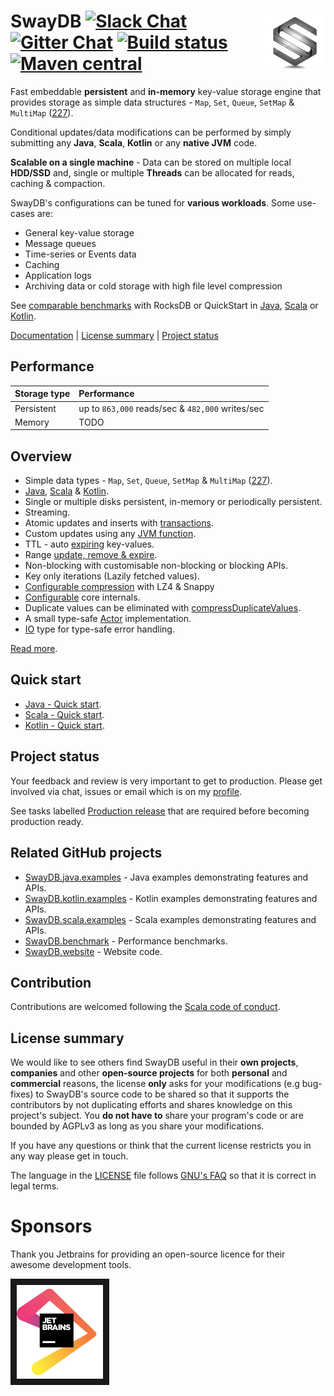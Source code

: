 # <img src="docs/logo.png" align = "right"/> SwayDB [![Slack Chat][slack-badge]][slack-link] [![Gitter Chat][gitter-badge]][gitter-link] [![Build status][build-badge]][build-link] [![Maven central][maven-badge]][maven-link]

[gitter-badge]: https://badges.gitter.im/Join%20Chat.svg
[gitter-link]: https://gitter.im/SwayDB-chat/Lobby

[slack-badge]: https://img.shields.io/badge/slack-join%20chat-e01563.svg
[slack-link]: https://join.slack.com/t/swaydb/shared_invite/enQtNzI1NzM1NTA0NzQxLTJiNjRhMDg2NGQ3YzBkNGMxZGRmODlkN2M3MWEwM2U2NWY1ZmU5OWEyYTgyN2ZhYjlhNjdlZTM3YWJjMGZmNzQ

[maven-badge]: https://img.shields.io/maven-central/v/io.swaydb/swaydb_2.12.svg
[maven-link]: https://search.maven.org/search?q=g:io.swaydb%20AND%20a:swaydb_2.12

[build-badge]: https://github.com/simerplaha/SwayDB/workflows/Build/badge.svg
[build-link]: https://github.com/simerplaha/SwayDB/actions

Fast embeddable **persistent** and **in-memory** key-value storage engine that provides storage 
as simple data structures - `Map`, `Set`, `Queue`, `SetMap` & `MultiMap` ([227](https://github.com/simerplaha/SwayDB/issues/227)).  

Conditional updates/data modifications can be performed by simply submitting any **Java**, **Scala**, **Kotlin** or any 
**native JVM** code.

__Scalable on a single machine__ - Data can be stored on multiple local __HDD/SSD__ and, single or multiple __Threads__ 
can be allocated for reads, caching & compaction.

SwayDB's configurations can be tuned for **various workloads**. Some use-cases are:
- General key-value storage
- Message queues
- Time-series or Events data
- Caching
- Application logs
- Archiving data or cold storage with high file level compression

See [comparable benchmarks](http://swaydb.io/benchmarks/rocksdb/?language=scala/) with RocksDB or QuickStart in 
[Java](http://swaydb.io/quick-start/?language=java&starter=functionsOff), [Scala](http://swaydb.io/quick-start/?language=scala&starter=functionsOff) 
or [Kotlin](https://github.com/simerplaha/SwayDB.kotlin.examples/blob/master/src/main/kotlin/quickstart/QuickStartMapSimple.kt).

[Documentation](http://swaydb.io) | [License summary](#license-summary) | [Project status](#Project-status)

## Performance

| Storage  type  | Performance                               
|:---------------|:------------------------------------------------------
| Persistent     | up to `863,000` reads/sec & `482,000` writes/sec                 
| Memory         | TODO                


## Overview

- Simple data types - `Map`, `Set`, `Queue`, `SetMap` & `MultiMap` ([227](https://github.com/simerplaha/SwayDB/issues/227)).
- [Java](http://swaydb.io/quick-start/?language=java&starter=functionsOff), [Scala](http://swaydb.io/quick-start/?language=scala&starter=functionsOff) & [Kotlin](https://github.com/simerplaha/SwayDB.kotlin.examples).
- Single or multiple disks persistent, in-memory or periodically persistent.
- Streaming.
- Atomic updates and inserts with [transactions](http://swaydb.io/api/write/transaction/?language=scala/).
- Custom updates using any [JVM function](http://www.swaydb.io/api/write/registerFunction/).
- TTL - auto [expiring](http://www.swaydb.io/api/write/expire/) key-values.
- Range [update, remove & expire](http://www.swaydb.io/api/write/update-range/).
- Non-blocking with customisable non-blocking or blocking APIs.
- Key only iterations (Lazily fetched values).
- [Configurable compression](http://swaydb.io/configuring-levels/compressionStrategy/?language=scala/) with LZ4 & Snappy
- [Configurable](http://www.swaydb.io/configuring-levels/) core internals.
- Duplicate values can be eliminated with [compressDuplicateValues](http://www.swaydb.io/configuring-levels/compressDuplicateValues/).
- A small type-safe [Actor](http://swaydb.io/actor/?language=scala/) implementation.
- [IO](http://swaydb.io/io/?language=scala/) type for type-safe error handling. 

[Read more](http://swaydb.io/).

## Quick start

- [Java - Quick start](http://swaydb.io/quick-start/?language=java&starter=functionsOff).
- [Scala - Quick start](http://swaydb.io/quick-start/?language=scala&starter=functionsOff).
- [Kotlin - Quick start](https://github.com/simerplaha/SwayDB.kotlin.examples/blob/master/src/main/kotlin/quickstart/QuickStartMapSimple.kt).

## Project status 
Your feedback and review is very important to get to production. Please get involved via
chat, issues or email which is on my [profile](https://github.com/simerplaha). 

See tasks labelled [Production release](https://github.com/simerplaha/SwayDB/labels/Production%20release) that are 
required before becoming production ready. 

## Related GitHub projects
- [SwayDB.java.examples](https://github.com/simerplaha/SwayDB.java.examples) - Java examples demonstrating features and APIs.
- [SwayDB.kotlin.examples](https://github.com/simerplaha/SwayDB.kotlin.examples) - Kotlin examples demonstrating features and APIs.
- [SwayDB.scala.examples](https://github.com/simerplaha/SwayDB.scala.examples) - Scala examples demonstrating features and APIs.
- [SwayDB.benchmark](https://github.com/simerplaha/SwayDB.benchmark) - Performance benchmarks.
- [SwayDB.website](https://github.com/simerplaha/SwayDB.website) - Website code.

## Contribution
Contributions are welcomed following the [Scala code of conduct](https://www.scala-lang.org/conduct/).

## License summary

We would like to see others find SwayDB useful in their **own projects**, **companies** and other **open-source projects** 
for both **personal** and **commercial** reasons, the license **only** asks for your modifications (e.g bug-fixes) 
to SwayDB's source code to be shared so that it supports the contributors by not duplicating efforts and shares knowledge on
this project's subject. You **do not have to** share your program's code or are bounded by AGPLv3 as long as you share 
your modifications. 

If you have any questions or think that the current license restricts you in any way please get in touch.

The language in the [LICENSE](/LICENSE.md) file follows [GNU's FAQ](https://www.gnu.org/licenses/gpl-faq.en.html#GPLIncompatibleLibs)
so that it is correct in legal terms.

# Sponsors
Thank you Jetbrains for providing an open-source licence for their awesome development tools. 

<a href="https://www.jetbrains.com/?from=SwayDB" target="_blank"><img src="/docs/jetbrains.png" 
alt="Jetbrains support" height="150" border="10" /></a>
